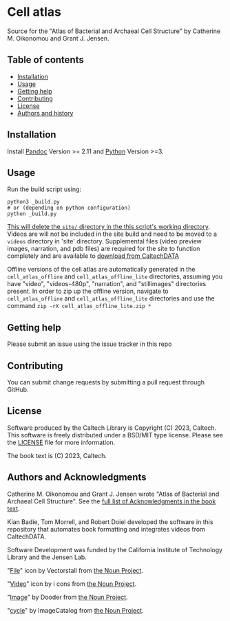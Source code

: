 Cell atlas
=====================================================

Source for the "Atlas of Bacterial and Archaeal Cell Structure" by Catherine M.
Oikonomou and Grant J. Jensen.

Table of contents
-----------------

* [Installation](#installation)
* [Usage](#usage)
* [Getting help](#getting-help)
* [Contributing](#contributing)
* [License](#license)
* [Authors and history](#authors-and-acknowledgments)


Installation
------------

Install [Pandoc](https://pandoc.org/index.html) Version >= 2.11 and [Python](https://www.python.org/) Version >=3.

Usage
-----

Run the build script using:

```
python3 _build.py
# or (depending on python configuration)
python _build.py
```

<u>This will delete the `site/` directory in the this script's working directory</u>. 
Videos are will not be included in the site build and need to be moved to a `videos` directory 
in 'site' directory.
Supplemental files (video preview images, narration, and pdb files) are required for the
site to function completely and are available to
[download from CaltechDATA](https://doi.org/10.22002/n91mg-zc832)

Offline versions of the cell atlas are automatically generated in the
`cell_atlas_offline` and `cell_atlas_offline_lite` directories, assuming you
have "video", "videos-480p", "narration", and "stillimages" directories present. 
In order to zip up the offline version, navigate to `cell_atlas_offline` and `cell_atlas_offline_lite` directories 
and use the command `zip -rX cell_atlas_offline_lite.zip *`

Getting help
------------

Please submit an issue using the issue tracker in this repo

Contributing
------------

You can submit change requests by submitting a pull request through GitHub.


License
-------

Software produced by the Caltech Library is Copyright (C) 2023, Caltech.  This software is freely distributed under a BSD/MIT type license.  Please see the [LICENSE](LICENSE) file for more information.

The book text is (C) 2023, Caltech.

Authors and Acknowledgments
---------------------------

Catherine M. Oikonomou and Grant J. Jensen wrote "Atlas of Bacterial and
Archaeal Cell Structure". See the [full list of
Acknowledgments in the book text](https://cellatlas.library.caltech.edu/introduction.html#acknowledgements).

Kian Badie, Tom Morrell, and Robert Doiel developed the software in this repository that automates book
formatting and integrates videos from CaltechDATA.

Software Development was funded by the California Institute of Technology
Library and the Jensen Lab.

"[File](https://thenounproject.com/search/?q=file&i=3723131)" icon by Vectorstall from [the Noun Project](https://thenounproject.com/).

"[Video](https://thenounproject.com/search/?q=video&i=2567858)" icon by i cons from [the Noun Project](https://thenounproject.com/).

"[Image](https://thenounproject.com/search/?q=image&i=3776456)" by Dooder from [the Noun Project](https://thenounproject.com/).

"[cycle](https://thenounproject.com/term/cycle/406578/)" by ImageCatalog from [the Noun Project](https://thenounproject.com/).
